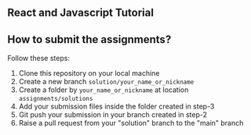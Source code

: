 ##  React and Javascript Tutorial 

## How to submit the assignments?

Follow these steps:

1. Clone this repository on your local machine
2. Create a new branch `solution/your_name_or_nickname`
3. Create a folder by `your_name_or_nickname` at location `assignments/solutions`
4. Add your submission files inside the folder created in step-3
5. Git push your submission in your branch created in step-2
6. Raise a pull request from your "solution" branch to the "main" branch